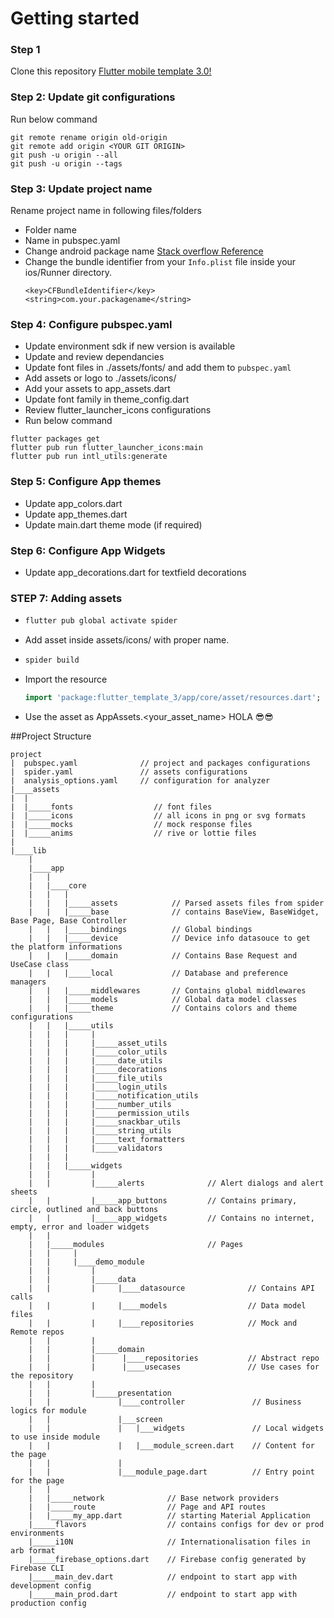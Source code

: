 # Getting started

### Step 1
Clone this repository
[Flutter mobile template 3.0!](https://gitlab.com/boiler-plates2/flutter-mobile-template-3.0.git)

### Step 2: Update git configurations
Run below command
```
git remote rename origin old-origin
git remote add origin <YOUR GIT ORIGIN>
git push -u origin --all
git push -u origin --tags
```
### Step 3: Update project name
Rename project name in following files/folders
- Folder name
- Name in pubspec.yaml
- Change android package name [Stack overflow Reference](https://stackoverflow.com/a/29092698/12142044)
- Change the bundle identifier from your `Info.plist` file inside your ios/Runner directory.
   ```plist
   <key>CFBundleIdentifier</key>
   <string>com.your.packagename</string>
   ```
### Step 4: Configure pubspec.yaml
- Update environment sdk if new version is available
- Update and review dependancies
- Update font files in ./assets/fonts/ and add them to `pubspec.yaml`
- Add assets or logo to ./assets/icons/
- Add your assets to app_assets.dart
- Update font family in theme_config.dart
- Review flutter_launcher_icons configurations
- Run below command
```
flutter packages get
flutter pub run flutter_launcher_icons:main
flutter pub run intl_utils:generate
```
### Step 5: Configure App themes
- Update app_colors.dart
- Update app_themes.dart
- Update main.dart theme mode (if required)

### Step 6: Configure App Widgets
- Update app_decorations.dart for textfield decorations

### STEP 7: Adding assets
- ```cmd
  flutter pub global activate spider
  ```
- Add asset inside assets/icons/ with proper name.
- ```cmd
  spider build
  ```
- Import the resource
  ```dart
  import 'package:flutter_template_3/app/core/asset/resources.dart';
  ```
- Use the asset as AppAssets.<your_asset_name>
HOLA 😎😎


##Project Structure
```  
project  
|  pubspec.yaml              // project and packages configurations  
|  spider.yaml               // assets configurations  
|  analysis_options.yaml     // configuration for analyzer  
|____assets  
|  |  
|  |_____fonts                  // font files  
|  |_____icons                  // all icons in png or svg formats  
|  |_____mocks                  // mock response files  
|  |_____anims                  // rive or lottie files  
|  
|____lib  
    |  
    |____app  
    |   |  
    |   |____core  
    |   |   |  
    |   |   |_____assets            // Parsed assets files from spider  
    |   |   |_____base              // contains BaseView, BaseWidget, Base Page, Base Controller  
    |   |   |_____bindings          // Global bindings  
    |   |   |_____device            // Device info datasouce to get the platform informations  
    |   |   |_____domain            // Contains Base Request and UseCase class  
    |   |   |_____local             // Database and preference managers  
    |   |   |_____middlewares       // Contains global middlewares  
    |   |   |_____models            // Global data model classes  
    |   |   |_____theme             // Contains colors and theme configurations  
    |   |   |_____utils               
    |   |   |     |  
    |   |   |     |_____asset_utils  
    |   |   |     |_____color_utils  
    |   |   |     |_____date_utils  
    |   |   |     |_____decorations  
    |   |   |     |_____file_utils  
    |   |   |     |_____login_utils  
    |   |   |     |_____notification_utils  
    |   |   |     |_____number_utils  
    |   |   |     |_____permission_utils  
    |   |   |     |_____snackbar_utils  
    |   |   |     |_____string_utils  
    |   |   |     |_____text_formatters  
    |   |   |     |_____validators  
    |   |   |  
    |   |   |_____widgets  
    |   |         |  
    |   |         |_____alerts              // Alert dialogs and alert sheets   
    |   |         |_____app_buttons         // Contains primary, circle, outlined and back buttons  
    |   |         |_____app_widgets         // Contains no internet, empty, error and loader widgets  
    |   |     
    |   |_____modules                       // Pages  
    |   |     |  
    |   |     |____demo_module  
    |   |         |  
    |   |         |_____data  
    |   |         |     |____datasource              // Contains API calls   
    |   |         |     |____models                  // Data model files  
    |   |         |     |____repositories            // Mock and Remote repos  
    |   |         |       
    |   |         |_____domain  
    |   |         |      |____repositories           // Abstract repo  
    |   |         |      |____usecases               // Use cases for the repository  
    |   |         |         
    |   |         |_____presentation  
    |   |               |____controller               // Business logics for module  
    |   |               |___screen              
    |   |               |   |___widgets               // Local widgets to use inside module   
    |   |               |   |___module_screen.dart    // Content for the page              
    |   |               |                 
    |   |               |___module_page.dart          // Entry point for the page  
    |   |  
    |   |_____network              // Base network providers  
    |   |_____route                // Page and API routes  
    |   |_____my_app.dart          // starting Material Application  
    |_____flavors                  // contains configs for dev or prod environments  
    |_____i10N                     // Internationalisation files in arb format  
    |_____firebase_options.dart    // Firebase config generated by Firebase CLI  
    |_____main_dev.dart            // endpoint to start app with development config  
    |_____main_prod.dart           // endpoint to start app with production config  
```